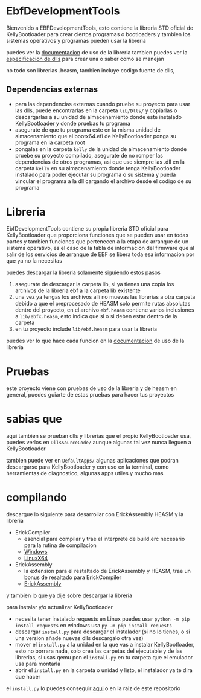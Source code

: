 # EbfDevelopmentTools

Bienvenido a EBFDevelopmentTools, esto contiene la libreria STD oficial de KellyBootloader para crear ciertos programas o bootloaders y tambien los sistemas operativos y programas pueden usar la libreria

puedes ver la [documentacion](./LibDoc.md) de uso de la libreria
tambien puedes ver la [especificacion de dlls](./DllSpecification.md) para crear una o saber como se manejan

no todo son librerias .heasm, tambien incluye codigo fuente de dlls, 

## Dependencias externas
* para las dependencias externas cuando pruebe su proyecto para usar las dlls, puede encontrarlas en la carpeta `lib/Dlls/` y copiarlas o descargarlas a su unidad de almacenamiento donde este instalado KellyBootloader y donde pruebas tu programa 
* asegurate de que tu programa este en la misma unidad de almacenamiento que el bootx64.efi de KellyBootloader ponga su programa en la carpeta root
* pongalas en la carpeta `kelly` de la unidad de almacenamiento donde pruebe su proyecto compilado, asegurate de no romper las dependencias de otros programas, asi que use siempre las .dll en la carpeta `kelly` en su almacenamiento donde tenga KellyBootloader instalado para poder ejecutar su programa o su sistema y pueda vincular el programa a la dll cargando el archivo desde el codigo de su programa

# Libreria

EbfDevelopmentTools contiene su propia libreria STD oficial para KellyBootloader que proporciona funciones que se pueden usar en todas partes y tambien funciones que pertenecen a la etapa de arranque de un sistema operativo, es el caso de la tabla de informacion del firmware que al salir de los servicios de arranque de EBF se libera toda esa informacion por que ya no la necesitas

puedes descargar la libreria solamente siguiendo estos pasos
1. asegurate de descargar la carpeta lib, si ya tienes una copia los archivos de la libreria ebf a la carpeta lib existente 
2. una vez ya tengas los archivos alli no muevas las librerias a otra carpeta debido a que el preprocesado de HEASM solo permite rutas absolutas dentro del proyecto, en el archivo `ebf.heasm` contiene varios inclusiones a `lib/ebfx.heasm`, esto indica que si o si deben estar dentro de la carpeta
3. en tu proyecto include `lib/ebf.heasm` para usar la libreria

puedes ver lo que hace cada funcion en la [documentacion](./LibDoc.md) de uso de la libreria

# Pruebas

este proyecto viene con pruebas de uso de la libreria y de heasm en general, puedes guiarte de estas pruebas para hacer tus proyectos

# sabias que

aqui tambien se prueban dlls y librerias que el propio KellyBootloader usa, puedes verlos en `DllsSourceCode/` aunque algunas tal vez nunca lleguen a KellyBootloader

tambien puede ver en `DefaultApps/` algunas aplicaciones que podran descargarse para KellyBootloader y con uso en la terminal, como herramientas de diagnostico, algunas apps utiles y mucho mas

# compilando

descargue lo siguiente para desarrollar con ErickAssembly HEASM y la libreria

* ErickCompiler
    * esencial para compilar y trae el interprete de build.erc necesario para la rutina de compilacion
    * [Windows](https://www.mediafire.com/file/lyxhdltsdc5tzp6/ErickCompilerWindows.zip/file)
    * [LinuxX64](https://www.mediafire.com/file/33finjqhdo174l3/ErickCompilerLinuxX64.zip/file)
* ErickAssembly
    * la extension para el restaltado de ErickAssembly y HEASM, trae un bonus de resaltado para ErickCompiler
    * [ErickAssembly](https://marketplace.visualstudio.com/items?itemName=ErickCraftStudios.ErickAssembly)

y tambien lo que ya dije sobre descargar la libreria

para instalar y/o actualizar KellyBootloader 
* necesita tener instalado requests en Linux puedes usar `python -m pip install requests` en windows usa `py -m pip install requests`
* descargar `install.py` para descargar el instalador (si no lo tienes, o si una version añade nuevas dlls descargalo otra vez)
* mover el `install.py` a la unidad en la que vas a instalar KellyBootloader, esto no borrara nada, solo crea las carpetas del ejecutable y de las librerias, si usas qemu pon el `install.py` en tu carpeta que el emulador usa para montarla
* abrir el `install.py` en la carpeta o unidad y listo, el instalador ya te dira que hacer

el `install.py` lo puedes conseguir [aqui](./install.py) o en la raiz de este repositorio